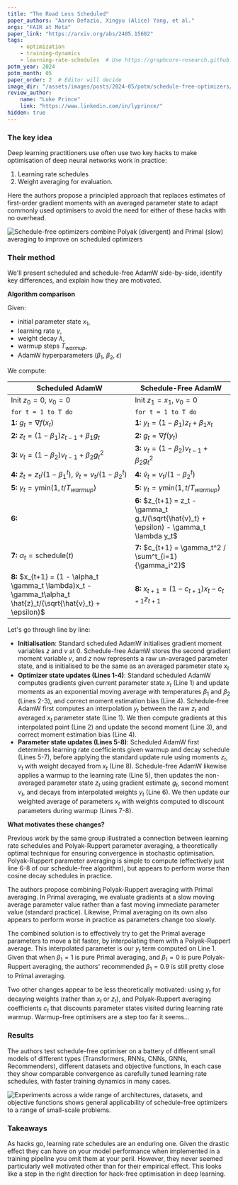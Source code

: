 ```yaml
---
title: "The Road Less Scheduled"
paper_authors: "Aaron Defazio, Xingyu (Alice) Yang, et al."
orgs: "FAIR at Meta"
paper_link: "https://arxiv.org/abs/2405.15682"
tags:
    - optimization
    - training-dynamics
    - learning-rate-schedules  # Use https://graphcore-research.github.io/tags/ as reference
potm_year: 2024
potm_month: 05
paper_order: 2  # Editor will decide
image_dir: "/assets/images/posts/2024-05/potm/schedule-free-optimizers/"
review_author:
    name: "Luke Prince"
    link: "https://www.linkedin.com/in/lyprince/"
hidden: true
---
```


### The key idea

Deep learning practitioners use often use two key hacks to make optimisation of deep neural networks work in practice:

1. Learning rate schedules
2. Weight averaging for evaluation.

Here the authors propose a principled approach that replaces estimates of first-order gradient moments with an averaged parameter state to adapt commonly used optimisers to avoid the need for either of these hacks with no overhead.

<img src="{{ page.image_dir | append: 'FIG-Polyak-vs-Primal.png' | relative_url }}" alt="Schedule-free optimizers combine Polyak (divergent) and Primal (slow) averaging to improve on scheduled optimizers">

### Their method

We'll present scheduled and schedule-free AdamW side-by-side, identify key differences, and explain how they are motivated.

**Algorithm comparison** 

Given:
* initial parameter state $x_1$,
* learning rate $\gamma$, 
* weight decay $\lambda$, 
* warmup steps $T_{warmup}$, 
* AdamW hyperparameters ($\beta_1$, $\beta_2$, $\epsilon$)

We compute:

| Scheduled AdamW                                                                                                  | Schedule-Free AdamW                                                                        |
| ---------------------------------------------------------------------------------------------------------------- | ------------------------------------------------------------------------------------------ |
| Init $z_0 = 0$, $v_0 = 0$                                                                                        | Init $z_1 = x_1$, $v_0 = 0$                                                                |
| $\texttt{for t = 1 to T do}$                                                                                     | $\texttt{for t = 1 to T do}$                                                               |
| **1:** $g_t = \nabla f(x_t)$                                                                                     | **1:** $y_t = (1 - \beta_1)z_t + \beta_1x_t$                                               |
| **2:** $z_t = (1 - \beta_1)z_{t-1} + \beta_1g_t$                                                                 | **2:** $g_t = \nabla f(y_t)$                                                               |
| **3:** $v_t = (1 - \beta_2) v_{t-1} + \beta_2g_t^2$                                                              | **3:** $v_t = (1 - \beta_2) v_{t-1} + \beta_2g_t^2$                                        |
| **4:** $\hat{z}_t = z_t/(1 - \beta_1^t)$, $\hat{v}_t = v_t/(1 - \beta_2^t)$                                      | **4:** $\hat{v}_t = v_t/(1 - \beta_2^t)$                                                   |
| **5:** $\gamma_t = \gamma \textrm{min}(1, t/T_{warmup})$                                                         | **5:** $\gamma_t = \gamma \textrm{min}(1, t/T_{warmup})$                                   |
| **6:**                                                                                                           | **6:** $z_{t+1} = z_t - \gamma_t g_t/(\sqrt{\hat{v}_t} + \epsilon) - \gamma_t \lambda y_t$ |
| **7:** $\alpha_t = \textrm{schedule}(t)$                                                                         | **7:** $c_{t+1} = \gamma_t^2 / \sum^t_{i=1}{\gamma_i^2}$                                   |
| **8:** $x_{t+1} = (1 - \alpha_t \gamma_t \lambda)x_t - \gamma_t\alpha_t \hat{z}_t/(\sqrt{\hat{v}_t} + \epsilon)$ | **8:** $x_{t+1} = (1 - c_{t+1})x_t - c_{t+1}z_{t+1}$                                       |

Let's go through line by line:
* **Initialisation**: Standard scheduled AdamW initialises gradient moment variables $z$ and $v$ at $0$. Schedule-free AdamW stores the second gradient moment variable $v$, and $z$ now represents a raw un-averaged parameter state, and is initialised to be the same as an averaged parameter state $x_t$
* **Optimizer state updates (Lines 1-4)**: Standard scheduled AdamW computes gradients given current parameter state $x_t$ (Line 1) and update moments as an exponential moving average with temperatures $\beta_1$ and $\beta_2$ (Lines 2-3), and correct moment estimation bias (Line 4). Schedule-free AdamW  first computes an interpolation $y_t$ between the raw $z_t$ and averaged $x_t$ parameter state (Line 1). We then compute gradients at this interpolated point (Line 2) and update the second moment (Line 3), and correct moment estimation bias (Line 4).
* **Parameter state updates (Lines 5-8)**: Scheduled AdamW first determines learning rate coefficients given warmup and decay schedule (Lines 5-7), before applying the standard update rule using moments $z_t$, $v_t$  with weight decayed from $x_t$ (Line 8). Schedule-free AdamW likewise applies a warmup to the learning rate (Line 5), then updates the non-averaged parameter state $z_t$ using gradient estimate $g_t$, second moment $v_t$, and decays from interpolated weights $y_t$ (Line 6). We then update our weighted average of parameters $x_t$ with weights computed to discount parameters during warmup (Lines 7-8).

**What motivates these changes?**

Previous work by the same group illustrated a connection between learning rate schedules and Polyak-Ruppert parameter averaging, a theoretically optimal technique for ensuring convergence in stochastic optimisation. Polyak-Ruppert parameter averaging is simple to compute (effectively just line 6-8 of our schedule-free algorithm), but appears to perform worse than cosine decay schedules in practice.

The authors propose combining Polyak-Ruppert averaging with Primal averaging. In Primal averaging, we evaluate gradients at a slow moving average parameter value rather than a fast moving immediate parameter value (standard practice). Likewise, Primal averaging on its own also appears to perform worse in practice as parameters change too slowly.

The combined solution is to effectively try to get the Primal average parameters to move a bit faster, by interpolating them with a Polyak-Ruppert average. This interpolated parameter is our $y_t$ term computed on Line 1. Given that when $\beta_1=1$ is pure Primal averaging, and $\beta_1=0$ is pure Polyak-Ruppert averaging, the authors' recommended $\beta_1=0.9$ is still pretty close to Primal averaging.

Two other changes appear to be less theoretically motivated: using $y_t$ for decaying weights (rather than $x_t$ or $z_t$), and Polyak-Ruppert averaging coefficients $c_t$ that discounts parameter states visited during learning rate warmup. Warmup-free optimisers are a step too far it seems... 


### Results

The authors test schedule-free optimiser on a battery of different small models of different types (Transformers, RNNs, CNNs, GNNs, Recommenders), different datasets and objective functions, In each case they show comparable convergence as carefully tuned learning rate schedules, with faster training dynamics in many cases.

<img src="{{ page.image_dir | append: 'FIG-Results.png' | relative_url }}" alt="Experiments across a wide range of architectures, datasets, and objective functions shows general applicability of schedule-free optimizers to a range of small-scale problems.">

### Takeaways

As hacks go, learning rate schedules are an enduring one. Given the drastic effect they can have on your model performance when implemented in a training pipeline you omit them at your peril. However, they never seemed particularly well motivated other than for their empirical effect. This looks like a step in the right direction for hack-free optimisation in deep learning.
